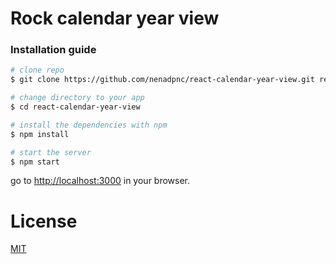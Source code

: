 # Rock calendar year view

### Installation guide

```bash
# clone repo
$ git clone https://github.com/nenadpnc/react-calendar-year-view.git react-calendar-year-view

# change directory to your app
$ cd react-calendar-year-view

# install the dependencies with npm
$ npm install

# start the server
$ npm start
```
go to [http://localhost:3000](http://localhost:3000) in your browser.


# License

[MIT](/LICENSE)